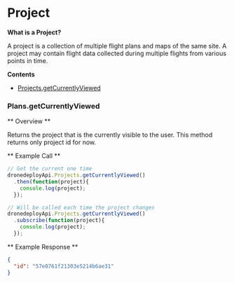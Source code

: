 # Project

**What is a Project?**

A project is a collection of multiple flight plans and maps of the same site. A project may contain flight data collected during multiple flights from various points in time.

**Contents**

* [Projects.getCurrentlyViewed](#plansgetcurrentlyviewed)

### Plans.getCurrentlyViewed

** Overview **

Returns the project that is the currently visible to the user. This method returns only project id for now.

** Example Call **

```javascript
// Get the current one time
dronedeployApi.Projects.getCurrentlyViewed()
  .then(function(project){
    console.log(project);
  });

// Will be called each time the project changes
dronedeployApi.Projects.getCurrentlyViewed()
  .subscribe(function(project){
    console.log(project);
  });
```

** Example Response **

```json
{
  "id": "57e0761f21303e5214b6ae31"
}
```
